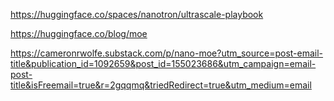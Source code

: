 https://huggingface.co/spaces/nanotron/ultrascale-playbook

https://huggingface.co/blog/moe

https://cameronrwolfe.substack.com/p/nano-moe?utm_source=post-email-title&publication_id=1092659&post_id=155023686&utm_campaign=email-post-title&isFreemail=true&r=2gqqmq&triedRedirect=true&utm_medium=email
